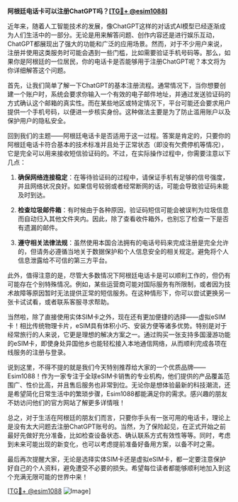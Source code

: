 **阿根廷电话卡可以注册ChatGPT吗？[[TG💪+ @esim1088](https://t.me/s/esim1088)]**

近年来，随着人工智能技术的发展，像ChatGPT这样的对话式AI模型已经逐渐成为人们生活中的一部分。无论是用来解答问题、创作内容还是进行娱乐互动，ChatGPT都展现出了强大的功能和广泛的应用场景。然而，对于不少用户来说，注册并使用这类服务时可能会遇到一些门槛，比如需要验证手机号码等。那么，如果你是阿根廷的一位居民，你的电话卡是否能够用于注册ChatGPT呢？本文将为你详细解答这个问题。

首先，让我们简单了解一下ChatGPT的基本注册流程。通常情况下，当你想要创建一个账户时，系统会要求你输入一个有效的电子邮件地址，并通过发送验证码的方式确认这个邮箱的真实性。而在某些地区或特定情况下，平台可能还会要求用户提供一个手机号码，以便进一步核实身份。这种做法主要是为了防止滥用账户以及保护用户的隐私安全。

回到我们的主题——阿根廷电话卡是否适用于这一过程。答案是肯定的，只要你的阿根廷电话卡符合基本的技术标准并且处于正常状态（即没有欠费停机等情况），它是完全可以用来接收短信验证码的。不过，在实际操作过程中，你需要注意以下几点：

1. **确保网络连接稳定**：在等待验证码的过程中，请保证手机有足够的信号强度，并且网络状况良好。如果信号较弱或者经常断网的话，可能会导致验证码未能及时到达。
   
2. **检查垃圾邮件箱**：有时候由于各种原因，验证码短信可能会被误判为垃圾信息而自动归入其他文件夹内。因此，除了查看收件箱外，也别忘了检查一下是否有遗漏的邮件。
   
3. **遵守相关法律法规**：虽然使用本国合法拥有的电话号码来完成注册是完全允许的，但请务必遵循当地关于数据保护和个人信息安全的相关规定。避免将个人信息泄露给不可信的第三方平台。

此外，值得注意的是，尽管大多数情况下阿根廷电话卡是可以顺利工作的，但仍有可能存在个别特殊情况。例如，某些运营商可能对国际服务有所限制，或者因为技术故障等原因暂时无法提供正常的短信服务。在这种情形下，你可以尝试更换另一张卡试试看，或者联系客服寻求帮助。

当然啦，除了直接使用实体SIM卡之外，现在还有更加便捷的选择——虚拟eSIM卡！相比传统物理卡片，eSIM具有体积小巧、安装方便等诸多优势。特别是对于经常旅行的人来说，它更是理想的解决方案之一。通过购买一张支持多国漫游功能的eSIM卡，即使身处异国他乡也能轻松接入本地通信网络，从而顺利完成各项在线服务的注册与登录。

说到这里，不得不提的就是我们今天特别推荐给大家的一个优质品牌——Esim1088！作为一家专注于全球eSIM卡销售的专业机构，他们提供的产品覆盖范围广、性价比高，并且售后服务也非常到位。无论你是想体验最新的科技潮流，还是希望简化日常生活中的繁琐步骤，Esim1088都能满足你的需求。感兴趣的朋友不妨访问他们的官方网站了解更多详情哦！

总之，对于生活在阿根廷的朋友们而言，只要你手头有一张可用的电话卡，理论上是没有太大问题去注册ChatGPT账号的。当然，为了保险起见，在正式开始之前最好先做好充分准备，比如检查设备状态、确认联系方式有效性等等。同时，考虑到未来可能出现的新变化，也可以考虑提前准备好备用方案，以备不时之需。

最后再次提醒大家，无论是选择实体SIM卡还是虚拟eSIM卡，都一定要注意保护好自己的个人资料，避免遭受不必要的损失。希望每位读者都能够顺利地加入到这个充满无限可能的世界中来！

[[TG💪+ @esim1088](https://t.me/s/esim1088) ![Image](https://i.postimg.cc/4NQfJmqS/Snipaste-2025-05-13-00-14-12.png)]